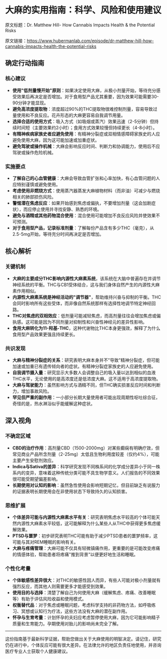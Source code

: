 # 大麻的实用指南：科学、风险和使用建议

原文标题：Dr. Matthew Hill- How Cannabis Impacts Health & the Potential Risks

原文链接：https://www.hubermanlab.com/episode/dr-matthew-hill-how-cannabis-impacts-health-the-potential-risks

<YouTube videoId="jouFvyRZntk" />

## 确定行动指南

### 核心建议
- **使用"低剂量慢开始"原则**：如果决定使用大麻，从极小剂量开始，等待充分感受效果后再决定是否增加。对于食用型产品尤其重要，因为效果可能需要30-90分钟才能显现。
- **避免高浓度提取物**：浓度超过90%的THC提取物很难控制剂量，容易导致过量使用和不良反应。花卉形态的大麻更容易自我调节用量。
- **选择合适的使用方式**：吸入方式（如吸烟或蒸汽）效果迅速（2-5分钟）但持续时间短（主要效果约2小时）；食用方式效果较慢但持续更长（4-8小时）。
- **有精神疾病家族史者应避免使用**：有精神分裂症或双相情感障碍家族史的人应避免使用大麻，因为这可能加速或加重症状。
- **避免驾驶或操作机械**：大麻会影响反应时间、判断力和协调能力，使用后不应驾驶或操作危险机械。

### 实施要点
- **了解自己的心血管健康**：大麻会导致血管扩张和心率加快，有心血管问题的人应特别谨慎或避免使用。
- **考虑使用非燃烧方式**：使用蒸汽器蒸发大麻植物材料（而非油）可减少与燃烧相关的肺部损伤风险。
- **警惕潜在焦虑反应**：如果开始感到焦虑或偏执，不要增加剂量（这会加剧症状），而应停止使用并寻找安静、熟悉的环境。
- **避免与酒精或其他药物混合使用**：混合使用可能增加不良反应风险并使效果不可预测。
- **对于食用型产品，记录标准剂量**：了解每份产品含有多少THC（毫克），从2.5-5mg开始，等待充分时间再决定是否增加。

## 核心解析

### 关键机制
- **大麻的主要成分THC影响内源性大麻素系统**，该系统在大脑中普遍存在并调节神经系统的平衡。THC与CB1受体结合，这与我们身体自然产生的内源性大麻素作用相似。
- **内源性大麻素系统是神经活动的"调节器"**，帮助维持兴奋与抑制的平衡。THC会同时影响所有这些受体，而非像自然系统那样有选择性地调节特定神经回路。
- **THC对焦虑的双相效应**：低剂量可能减轻焦虑，而高剂量往往会增加焦虑或偏执感。这可能是因为不同剂量对抑制性和兴奋性神经元的差异性影响。
- **食用大麻转化为11-羟基-THC**，这种代谢物比THC本身更强效，解释了为什么食用型产品效果更强且持续更长。

### 共识发现
- **大麻与精神分裂症的关系**：研究表明大麻本身并不"导致"精神分裂症，但可能加速或加重已有遗传倾向者的症状。有精神分裂症家族史的人应避免使用。
- **自我调节摄入量**：研究显示大多数人会调整自己的吸入量以达到相似的血液THC水平，无论使用的是高浓度还是低浓度大麻。这不适用于高浓度提取物。
- **大麻与驾驶能力**：虽然影响方式与酒精不同，但THC确实损害反应时间和判断力，增加事故风险。
- **罕见但严重的副作用**：一小部分长期大量使用者可能出现周期性呕吐综合征，奇怪的是，热水淋浴似乎能缓解这种症状。

## 深入视角

### 不确定区域
- **CBD的治疗作用**：高剂量CBD（1500-2000mg）对某些癫痫有明确疗效，但常见商业产品所含剂量（2-25mg）太低且生物利用度较差（仅约4%），可能主要产生安慰剂效应。
- **Indica与Sativa的差异**：科学研究发现不同株系间的化学成分差异小于同一株系内的变异，意味着这种传统分类可能不具生物学意义。人们报告的不同效果很可能受期望偏差影响。
- **长期使用对认知的影响**：虽然急性使用会影响短期记忆，但目前缺乏有说服力的证据表明长期使用会在非使用状态下导致持久的认知损害。

### 思维扩展
- **个体差异可能与内源性大麻素水平有关**：研究表明焦虑水平较高的个体可能天然内源性大麻素水平较低，这可能解释为什么某些人从THC中获得更多焦虑缓解效果。
- **PTSD与噩梦**：初步研究表明THC可能有助于减少PTSD患者的噩梦频率，这可能与其对REM睡眠的影响有关。
- **大麻与疼痛管理**：大麻可能不仅具有轻微镇痛作用，更重要的是可能改变疼痛的情感体验，帮助患者将疼痛"推到背景"以便更好地生活和睡眠。

### 个性化考量
- **个体敏感性差异很大**：对THC的敏感性因人而异，有些人可能对极小剂量就有强烈反应，而其他人则需要更多才能感受到效果。
- **使用目的与选择**：清楚了解自己为何使用大麻（缓解焦虑、疼痛、改善睡眠等）有助于评估风险收益和使用模式。
- **权衡替代品**：对于焦虑或睡眠问题，考虑科学支持的非药物方法，如呼吸练习、冥想或认知行为疗法，这些方法没有大麻的潜在副作用。
- **怀孕与生育考量**：计划怀孕的夫妇应考虑暂停使用大麻，因为它可能影响精子质量和生育能力。孕期使用对胎儿的影响尚未完全了解。

---

这份指南基于最新科学证据，帮助您做出关于大麻使用的明智决定。请记住，研究仍在进行中，个体反应可能有很大差异。在法律允许的地区负责任地使用，并咨询医疗专业人士获取个人健康建议。

